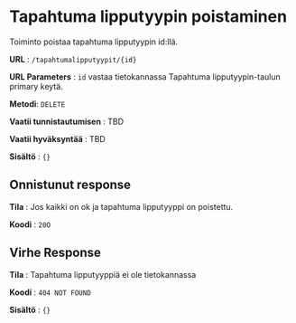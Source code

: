 # Tapahtuma lipputyypin poistaminen

Toiminto poistaa tapahtuma lipputyypin id:llä.

**URL** : `/tapahtumalipputyypit/{id}`

**URL Parameters** : `id` vastaa tietokannassa Tapahtuma lipputyypin-taulun primary keytä.

**Metodi**: `DELETE`

**Vaatii tunnistautumisen** : TBD

**Vaatii hyväksyntää** : TBD

**Sisältö** : `{}`

## Onnistunut response

**Tila** : Jos kaikki on ok ja tapahtuma lipputyyppi on poistettu.

**Koodi** : `20O`


## Virhe Response
**Tila** : Tapahtuma lipputyyppiä ei ole tietokannassa

**Koodi** : `404 NOT FOUND`

**Sisältö** : `{}`

